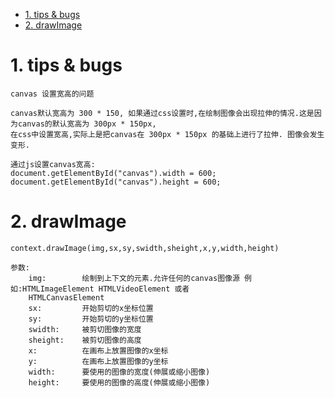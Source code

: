 <!-- TOC -->

- [1. tips & bugs](#1-tips--bugs)
- [2. drawImage](#2-drawimage)

<!-- /TOC -->

# 1. tips & bugs

    canvas 设置宽高的问题

    canvas默认宽高为 300 * 150, 如果通过css设置时,在绘制图像会出现拉伸的情况.这是因为canvas的默认宽高为 300px * 150px,
    在css中设置宽高,实际上是把canvas在 300px * 150px 的基础上进行了拉伸. 图像会发生变形.

    通过js设置canvas宽高:
    document.getElementById("canvas").width = 600;
    document.getElementById("canvas").height = 600;

# 2. drawImage

    context.drawImage(img,sx,sy,swidth,sheight,x,y,width,height)

    参数:
        img:        绘制到上下文的元素.允许任何的canvas图像源 例如:HTMLImageElement HTMLVideoElement 或者
        HTMLCanvasElement
        sx:         开始剪切的x坐标位置
        sy:         开始剪切的y坐标位置
        swidth:     被剪切图像的宽度
        sheight:    被剪切图像的高度
        x:          在画布上放置图像的x坐标
        y:          在画布上放置图像的y坐标
        width:      要使用的图像的宽度(伸展或缩小图像)
        height:     要使用的图像的高度(伸展或缩小图像)